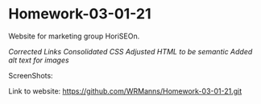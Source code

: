 # Homework-03-01-21
Website for marketing group HoriSEOn.

*Corrected Links*
*Consolidated CSS*
*Adjusted HTML to be semantic*
*Added alt text for images*

ScreenShots: 


Link to website:
https://github.com/WRManns/Homework-03-01-21.git




